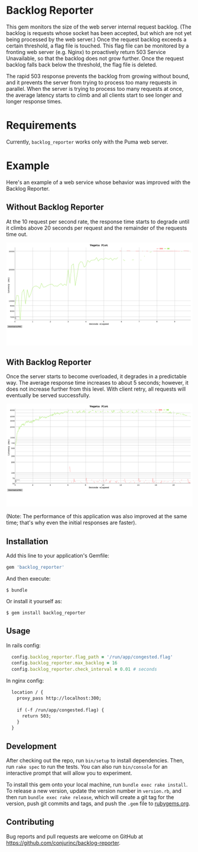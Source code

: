 # Backlog Reporter

This gem monitors the size of the web server internal request backlog. (The backlog is requests whose socket has been accepted, but which are not yet being processed by the web server.) Once the request backlog exceeds a certain threshold, a flag file is touched. This flag file can be monitored by a fronting web server (e.g. Nginx) to proactively return 503 Service Unavailable, so that the backlog does not grow further. Once the request backlog falls back below the threshold, the flag file is deleted.

The rapid 503 response prevents the backlog from growing without bound, and it prevents the server from trying to process too many requests in parallel. When the server is trying to process too many requests at once, the average latency starts to climb and all clients start to see longer and longer response times.

# Requirements

Currently, `backlog_reporter` works only with the Puma web server. 

# Example

Here's an example of a web service whose behavior was improved with the Backlog Reporter.

## Without Backlog Reporter

At the 10 request per second rate, the response time starts to degrade until it climbs above 20 seconds per request and the remainder of the requests time out.

![Before backlog reporter](./doc/images/before_backlog.png)

## With Backlog Reporter

Once the server starts to become overloaded, it degrades in a predictable way. The average response time increases to about 5 seconds; however, it does not increase further from this level. With client retry, all requests will eventually be served successfully.

![After backlog reporter](./doc/images/after_backlog.png)

(Note: The performance of this application was also improved at the same time; that's why even the initial responses are faster).

## Installation

Add this line to your application's Gemfile:

```ruby
gem 'backlog_reporter'
```

And then execute:

    $ bundle

Or install it yourself as:

    $ gem install backlog_reporter

## Usage

In rails config:

```ruby
  config.backlog_reporter.flag_path = '/run/app/congested.flag'
  config.backlog_reporter.max_backlog = 16
  config.backlog_reporter.check_interval = 0.01 # seconds
```

In nginx config:

```
  location / {
    proxy_pass http://localhost:300;

    if (-f /run/app/congested.flag) {
      return 503;
    }
  }
```

## Development

After checking out the repo, run `bin/setup` to install dependencies. Then, run `rake spec` to run the tests. You can also run `bin/console` for an interactive prompt that will allow you to experiment.

To install this gem onto your local machine, run `bundle exec rake install`. To release a new version, update the version number in `version.rb`, and then run `bundle exec rake release`, which will create a git tag for the version, push git commits and tags, and push the `.gem` file to [rubygems.org](https://rubygems.org).

## Contributing

Bug reports and pull requests are welcome on GitHub at https://github.com/conjurinc/backlog-reporter.

